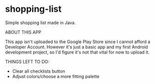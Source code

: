 # shopping-list
Simple shopping list made in Java.


ABOUT THIS APP

This app isn't uploaded to the Google Play Store since I cannot afford a Developer Account. However it's just a basic app and my first Android development project, so I'd figure it's not that vital for now to upload it.

THINGS LEFT TO DO:

- Clear all checklists button
- Adjust colors/choose a more fitting palette

